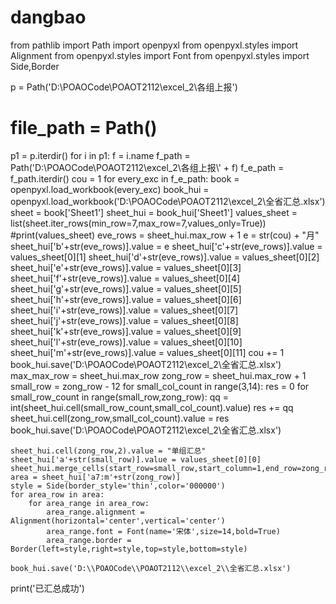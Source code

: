 # dangbao


from pathlib import Path
import openpyxl
from openpyxl.styles import Alignment
from openpyxl.styles import Font
from openpyxl.styles import Side,Border

p = Path('D:\\POAOCode\\POAOT2112\\excel_2\\各组上报')
# file_path = Path()
p1 = p.iterdir()
for i in p1:
    f = i.name
    f_path = Path('D:\\POAOCode\\POAOT2112\\excel_2\\各组上报\\' + f)
    f_e_path = f_path.iterdir()
    cou = 1
    for every_exc in f_e_path:
        book = openpyxl.load_workbook(every_exc)
        book_hui = openpyxl.load_workbook('D:\\POAOCode\\POAOT2112\\excel_2\\全省汇总.xlsx')
        sheet = book['Sheet1']
        sheet_hui = book_hui['Sheet1']
        values_sheet = list(sheet.iter_rows(min_row=7,max_row=7,values_only=True))
        #print(values_sheet)
        eve_rows = sheet_hui.max_row + 1
        e = str(cou) + "月"
        sheet_hui['b'+str(eve_rows)].value = e
        sheet_hui['c'+str(eve_rows)].value = values_sheet[0][1]
        sheet_hui['d'+str(eve_rows)].value = values_sheet[0][2]
        sheet_hui['e'+str(eve_rows)].value = values_sheet[0][3]
        sheet_hui['f'+str(eve_rows)].value = values_sheet[0][4]
        sheet_hui['g'+str(eve_rows)].value = values_sheet[0][5]
        sheet_hui['h'+str(eve_rows)].value = values_sheet[0][6]
        sheet_hui['i'+str(eve_rows)].value = values_sheet[0][7]
        sheet_hui['j'+str(eve_rows)].value = values_sheet[0][8]
        sheet_hui['k'+str(eve_rows)].value = values_sheet[0][9]
        sheet_hui['l'+str(eve_rows)].value = values_sheet[0][10]
        sheet_hui['m'+str(eve_rows)].value = values_sheet[0][11]
        cou += 1
        book_hui.save('D:\\POAOCode\\POAOT2112\\excel_2\\全省汇总.xlsx')
    max_max_row = sheet_hui.max_row
    zong_row = sheet_hui.max_row + 1
    small_row = zong_row - 12
    for small_col_count in range(3,14):
        res = 0
        for small_row_count in range(small_row,zong_row):
            qq = int(sheet_hui.cell(small_row_count,small_col_count).value)
            res += qq
        sheet_hui.cell(zong_row,small_col_count).value = res    
        book_hui.save('D:\\POAOCode\\POAOT2112\\excel_2\\全省汇总.xlsx')   

    sheet_hui.cell(zong_row,2).value = "单组汇总"
    sheet_hui['a'+str(small_row)].value = values_sheet[0][0]
    sheet_hui.merge_cells(start_row=small_row,start_column=1,end_row=zong_row,end_column=1)
    area = sheet_hui['a7:m'+str(zong_row)]
    style = Side(border_style='thin',color='000000')
    for area_row in area:
        for area_range in area_row:
            area_range.alignment = Alignment(horizontal='center',vertical='center')
            area_range.font = Font(name='宋体',size=14,bold=True)
            area_range.border = Border(left=style,right=style,top=style,bottom=style)
           
    book_hui.save('D:\\POAOCode\\POAOT2112\\excel_2\\全省汇总.xlsx')
print('已汇总成功')
